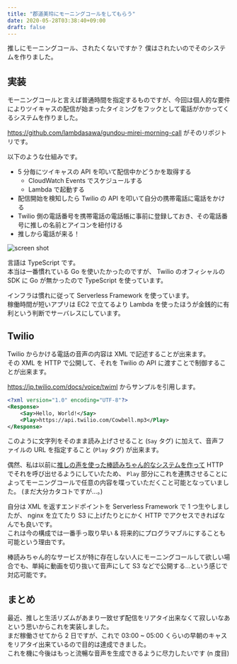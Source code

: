 ```yaml
---
title: "郡道美玲にモーニングコールをしてもらう"
date: 2020-05-28T03:38:40+09:00
draft: false
---
```


推しにモーニングコール、されたくないですか？
僕はされたいのでそのシステムを作りました。

## 実装

モーニングコールと言えば普通時間を指定するものですが、今回は個人的な要件によりツイキャスの配信が始まったタイミングをフックとして電話がかかってくるシステムを作りました。

https://github.com/lambdasawa/gundou-mirei-morning-call がそのリポジトリです。

以下のような仕組みです。

- 5 分毎にツイキャスの API を叩いて配信中かどうかを取得する
  - CloudWatch Events でスケジュールする
  - Lambda で起動する
- 配信開始を検知したら Twilio の API を叩いて自分の携帯電話に電話をかける
- Twilio 側の電話番号を携帯電話の電話帳に事前に登録しておき、その電話番号に推しの名前とアイコンを紐付ける
- 推しから電話が来る！

![screen shot](/images/posts/gundou-mirei-morning-call/ss-resized.jpeg)

言語は TypeScript です。  
本当は一番慣れている Go を使いたかったのですが、 Twilio のオフィシャルの SDK に Go が無かったので TypeScript を使っています。

インフラは慣れに従って Serverless Framework を使っています。  
稼働時間が短いアプリは EC2 で立てるより Lambda を使ったほうが金銭的に有利という判断でサーバレスにしています。

## Twilio

Twilio からかける電話の音声の内容は XML で記述することが出来ます。  
その XML を HTTP で公開して、それを Twilio の API に渡すことで制御することが出来ます。

https://jp.twilio.com/docs/voice/twiml からサンプルを引用します。

```xml
<?xml version="1.0" encoding="UTF-8"?>
<Response>
    <Say>Hello, World!</Say>
    <Play>https://api.twilio.com/Cowbell.mp3</Play>
</Response>
```

このように文字列をそのまま読み上げさせること (`Say` タグ) に加えて、音声ファイルの URL を指定すること (`Play` タグ) が出来ます。

偶然、私は以前に[推しの声を使った棒読みちゃん的なシステムを作って](/posts/mirei-tts/) HTTP でそれを呼び出せるようにしていたため、
`Play` 部分にこれを連携させることによってモーニングコールで任意の内容を喋っていただくこと可能となっていました。 (まだ大分カタコトですが…。)

自分は XML を返すエンドポイントを Serverless Framework で 1 つ生やしましたが、 nginx を立てたり S3 に上げたりとにかく HTTP でアクセスできればなんでも良いです。  
これは今の構成では一番手っ取り早い & 将来的にプログラマブルにすることも可能という理由です。

棒読みちゃん的なサービスが特に存在しない人にモーニングコールして欲しい場合でも、単純に動画を切り抜いて音声にして S3 などで公開する…という感じで対応可能です。

## まとめ

最近、推しと生活リズムがあまり一致せず配信をリアタイ出来なくて寂しいなあという思いからこれを実装しました。  
まだ稼働させてから 2 日ですが、これで 03:00 ~ 05:00 くらいの早朝のキャスをリアタイ出来ているので目的は達成できました。  
これを機に今後はもっと流暢な音声を生成できるように尽力したいです (n 度目)
